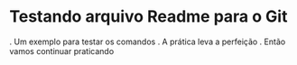 # Testando arquivo Readme para o Git

. Um exemplo para testar os comandos
. A prática leva a perfeição
. Então vamos continuar praticando
